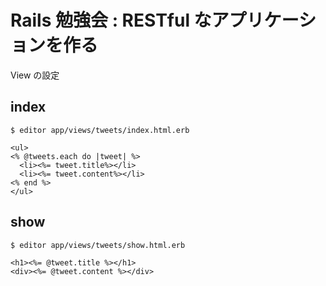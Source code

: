 # Rails 勉強会 : RESTful なアプリケーションを作る

View の設定

## index

```
$ editor app/views/tweets/index.html.erb

<ul>
<% @tweets.each do |tweet| %>
  <li><%= tweet.title%></li>
  <li><%= tweet.content%></li>
<% end %>
</ul>
```

## show

```
$ editor app/views/tweets/show.html.erb

<h1><%= @tweet.title %></h1>
<div><%= @tweet.content %></div>
```
